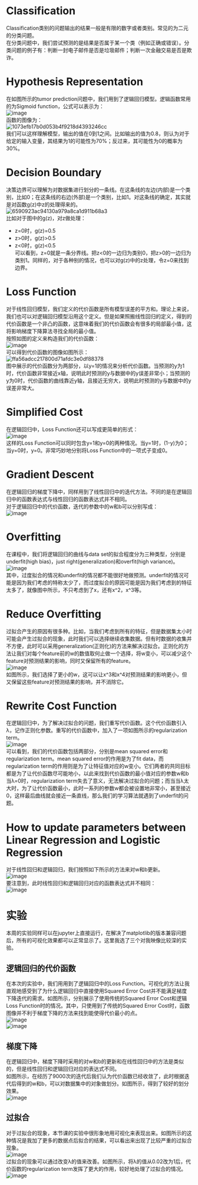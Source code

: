 # Classification</br>
Classification类别的问题输出的结果一般是有限的数字或者类别。常见的为二元的分类问题。</br>
在分类问题中，我们尝试预测的是结果是否属于某一个类（例如正确或错误）。分类问题的例子有：判断一封电子邮件是否是垃圾邮件；判断一次金融交易是否是欺诈。</br>
# Hypothesis Representation</br>
在如图所示的tumor prediction问题中，我们用到了逻辑回归模型。逻辑函数常用的为Sigmoid function，公式可以表示为：</br>
![image](https://user-images.githubusercontent.com/130215873/236690507-2323d8b5-7e68-4740-99b9-15680b39829f.png)</br>
函数的图像为：</br>
![1073efb17b0d053b4f9218d4393246cc](https://user-images.githubusercontent.com/130215873/236690479-399bffe1-4ded-41e4-840f-49279421e017.jpg)</br>
我们可以这样理解模型，输出的值在0到1之间。比如输出的值为0.8，则认为对于给定的输入变量，其结果为1的可能性为70%；反过来，其可能性为0的概率为30%。</br>
# Decision Boundary
决策边界可以理解为对数据集进行划分的一条线。在这条线的左边(内部)是一个类别，比如0；在这条线的右边(外部)是一个类别，比如1。对这条线的确定，其实就是对函数g(z)中z的处理得来的。</br>
![6590923ac94130a979a8ca1d911b68a3](https://user-images.githubusercontent.com/130215873/236690805-aab6c101-cb74-4ac5-a535-3085c14aebdc.png)</br>
比如对于图中的g(z)，对z做处理：</br>
* z=0时，g(z)=0.5
* z>0时，g(z)>0.5
* z<0时，g(z)<0.5</br>
可以看到，z=0就是一条分界线。把z<0的一边归为类别0，把z>0的一边归为类别1。同样的，对于各种别的情况，也可以对g(z)中的z处理，令z=0来找到边界。</br>
# Loss Function
对于线性回归模型，我们定义的代价函数是所有模型误差的平方和。理论上来说，我们也可以对逻辑回归模型沿用这个定义。但是如果照搬线性回归的定义，得到的代价函数是一个非凸的函数，这意味着我们的代价函数会有很多的局部最小值，这将影响梯度下降算法寻找全局的最小值。</br>
按照如图的定义来构造我们的代价函数：</br>
![image](https://user-images.githubusercontent.com/130215873/236692789-b043fc7a-1a3e-4f16-ad3c-8f9f0d8d8c6d.png)</br>
可以得到代价函数的图像如图所示：</br>
![ffa56adcc217800d71afdc3e0df88378](https://user-images.githubusercontent.com/130215873/236691151-296d44b2-0a3b-4a75-9019-720fbc27ed70.jpg)</br>
图中展示的代价函数分为两部分，以y=1的情况来分析代价函数。当预测的y为1时，代价函数非常接近x轴，说明此时预测的y与数据中的y误差非常小；当预测的y为0时，代价函数的曲线靠近y轴，且接近无穷大，说明此时预测的y与数据中的y误差非常大。</br>
# Simplified Cost
在逻辑回归中，Loss Function还可以写成更简单的形式：</br>
![image](https://user-images.githubusercontent.com/130215873/236691452-f961fe42-53e9-41ef-8e40-29b1f6e9ef05.png)</br>
这样的Loss Function可以同时包含y=1和y=0的两种情况。当y=1时，(1-y)为0；当y=0时，y=0。非常巧妙地分别将Loss Function中的一项式子变成0。</br>
# Gradient Descent
在逻辑回归的梯度下降中，同样用到了线性回归中的迭代方法。不同的是在逻辑回归中的函数表达式与线性回归的函数表达式并不相同。</br>
对于逻辑回归中的代价函数，迭代的参数中的w和b可以分别写成：</br>
![image](https://user-images.githubusercontent.com/130215873/236691861-0aaa531a-06b1-45e9-a415-2ba4bc9836de.png)</br>
# Overfitting
在课程中，我们将逻辑回归的曲线与data set的拟合程度分为三种类型，分别是underfit(high bias)，just right(generalization)和overfit(high variance)。</br>
![image](https://user-images.githubusercontent.com/130215873/236693957-e47bdd10-b2a3-4117-af7c-72e4b9b600b6.png)</br>
其中，过度拟合的情况和underfit的情况都不能很好地做预测。underfit的情况可能是因为我们考虑的特称太少了，而过度拟合的原因可能是因为我们考虑到的特征太多了，就像图中所示，不只考虑到了x，还有x^2，x^3等。</br>
# Reduce Overfitting
过拟合产生的原因有很多种。比如，当我们考虑到所有的特征，但是数据集太小时可能会产生过拟合的现象，此时我们可以选择继续收集数据。但有时数据的收集并不方便，此时可以采用generalization(正则化)的方法来解决过拟合。正则化的方法让我们对每个feature前的w的数值取何止做一个选择，将w变小，可以减少这个feature对预测结果的影响，同时又保留所有的feature。</br>
![image](https://user-images.githubusercontent.com/130215873/236694353-c993223d-ba0f-4c44-a2e7-b7c3ecc99f9c.png)</br>
如图所示，我们选择了更小的w，这可以让x^3和x^4对预测结果的影响更小，但又保留这些feature对预测结果的影响，并不消除它。</br>
# Rewrite Cost Function
在逻辑回归中，为了解决过拟合的问题，我们重写代价函数。这个代价函数引入λ，记作正则化参数。重写的代价函数中，加入了一项如图所示的regularization term。</br>
![image](https://user-images.githubusercontent.com/130215873/236694556-bf2b59b4-6dcd-4974-a3ae-a9f0a3448b87.png)</br>
可以看到，我们的代价函数包括两部分，分别是mean squared error和regularization term。mean squared error的作用是为了fit data，而regularization term的作用则是为了让特征值对应的w变小。它们两者的共同目标都是为了让代价函数尽可能地小，以此来找到代价函数的最小值对应的参数w和b</br>
当λ=0时，regularization term失去了意义，无法解决过拟合的问题；而当当λ太大时，为了让代价函数最小，此时一系列的参数w都会被设置地非常小，甚至接近0，这样最后曲线就会接近一条直线，那么我们的学习算法就遇到了underfit的问题。</br>
# How to update parameters between Linear Regression and Logistic Regression
对于线性回归和逻辑回归，我们按照如下所示的方法来对w和b更新。</br>
![image](https://user-images.githubusercontent.com/130215873/236694889-7aff6dc9-0cfd-4f49-8c50-6e70d4f46c3c.png)</br>
要注意到，此时线性回归和逻辑回归对应的函数表达式并不相同：</br>
![image](https://user-images.githubusercontent.com/130215873/236695215-eb9c7997-7329-4722-a770-e83de82200e9.png)
# 实验
本周的实验同样可以在jupyter上直接运行，在解决了matplotlib的版本兼容问题后，所有的可视化效果都可以正常显示了。这里我选了三个对我映像比较深的实验。
## 逻辑回归的代价函数
在本次的实验中，我们用用到了逻辑回归中的Loss Function。可视化的方法让我直观地感受到了为什么逻辑回归中直接使用Squared Error Cost并不能满足梯度下降迭代的需求。如图所示，分别展示了使用传统的Squared Error Cost和逻辑Loss Function时的情况。其中，只使用到了传统的Squared Error Cost时，函数图像并不利于梯度下降的方法来找到能使得代价最小的点。</br>
![image](https://user-images.githubusercontent.com/130215873/236695791-e36edc37-f27c-43ea-9019-da75f942a3d7.png)</br>
![image](https://user-images.githubusercontent.com/130215873/236695818-8059f2d2-77c3-409a-8503-4c75a847ff25.png)</br>
## 梯度下降
在逻辑回归中，梯度下降时采用的对w和b的更新和在线性回归中的方法是类似的，但是线性回归和逻辑回归对应的表达式不同。</br>
如图所示，在经历了9000次的迭代后我们认为代价函数已经收敛了，此时根据迭代后得到的w和b，可以对数据集中的对象做划分。如图所示，得到了较好的划分效果。</br>
![image](https://user-images.githubusercontent.com/130215873/236696028-d79213ab-cf65-4dc7-a6fc-fbb7032c0bfd.png)
## 过拟合
对于过拟合的现象，本节课的实验中很形象地用可视化来表现出来。如图所示的这种情况是我加了更多的数据点后拟合的结果，可以看出来出现了比较严重的过拟合现象。</br>
![image](https://user-images.githubusercontent.com/130215873/236696420-02ad5f95-022e-4f60-80a6-0337af3d2eec.png)</br>
过拟合的现象可以通过改变λ的值来改善。如图所示，将λ的值从0.02改为1后，代价函数的regularization term发挥了更大的作用，较好地处理了过拟合的情况。
![image](https://user-images.githubusercontent.com/130215873/236696350-5bee65da-855b-4eb4-85d3-162169361f88.png)















